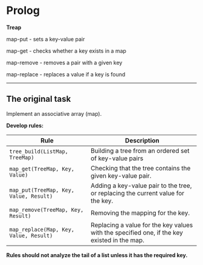 # Prolog
**Treap**

map-put - sets a key-value pair

map-get - checks whether a key exists in a map

map-remove - removes a pair with a given key

map-replace - replaces a value if a key is found

---

## The original task
Implement an associative array (map).

**Develop rules:**

| Rule | Description |
| ---- | ----------- |
| `tree_build(ListMap, TreeMap)` | Building a tree from an ordered set of key-value pairs |
| `map_get(TreeMap, Key, Value)` | Checking that the tree contains the given key-value pair. |
| `map_put(TreeMap, Key, Value, Result)` | Adding a key-value pair to the tree, or replacing the current value for the key. |
| `map_remove(TreeMap, Key, Result)` | Removing the mapping for the key. |
| `map_replace(Map, Key, Value, Result)` | Replacing a value for the key values with the specified one, if the key existed in the map. |

**Rules should not analyze the tail of a list unless it has the required key.**
